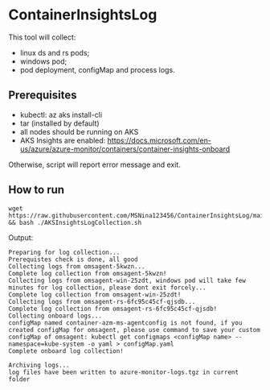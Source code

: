 # ContainerInsightsLog

This tool will collect:
* linux ds and rs pods;
* windows pod;
* pod deployment, configMap and process logs.

## Prerequisites
* kubectl: az aks install-cli
* tar (installed by default)
* all nodes should be running on AKS
* AKS Insights are enabled: https://docs.microsoft.com/en-us/azure/azure-monitor/containers/container-insights-onboard

Otherwise, script will report error message and exit.

## How to run
```
wget https://raw.githubusercontent.com/MSNina123456/ContainerInsightsLog/main/AKSInsightsLogCollection.sh && bash ./AKSInsightsLogCollection.sh
```

Output:
```
Preparing for log collection...
Prerequistes check is done, all good
Collecting logs from omsagent-5kwzn...
Complete log collection from omsagent-5kwzn!
Collecting logs from omsagent-win-25zdt, windows pod will take few minutes for log collection, please dont exit forcely...
Complete log collection from omsagent-win-25zdt!
Collecting logs from omsagent-rs-6fc95c45cf-qjsdb...
Complete log collection from omsagent-rs-6fc95c45cf-qjsdb!
Collecting onboard logs...
configMap named container-azm-ms-agentconfig is not found, if you created configMap for omsagent, please use command to save your custom configMap of omsagent: kubectl get configmaps <configMap name> --namespace=kube-system -o yaml > configMap.yaml
Complete onboard log collection!

Archiving logs...
log files have been written to azure-monitor-logs.tgz in current folder
```
